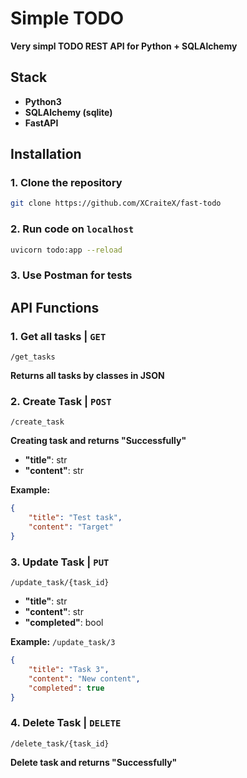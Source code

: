# Simple TODO

**Very simpl TODO REST API for Python + SQLAlchemy**

## Stack
- **Python3**
- **SQLAlchemy (sqlite)**
- **FastAPI**

## Installation

### 1. Clone the repository
```bash
git clone https://github.com/XCraiteX/fast-todo
```

### 2. Run code on `localhost`
```bash
uvicorn todo:app --reload
```

### 3. Use Postman for tests

## API Functions

### 1. Get all tasks | `GET`
 
`/get_tasks`

**Returns all tasks by classes in JSON**


### 2. Create Task | `POST`  

`/create_task`

**Creating task and returns "Successfully"**

- **"title"**: str
- **"content"**: str

**Example:**
```json
{
    "title": "Test task",
    "content": "Target"
}
```

### 3. Update Task | `PUT`

`/update_task/{task_id}`

- **"title"**: str
- **"content"**: str
- **"completed"**: bool

**Example:**
`/update_task/3`
```json
{
    "title": "Task 3",
    "content": "New content",
    "completed": true
}
```

### 4. Delete Task | `DELETE`

`/delete_task/{task_id}`

**Delete task and returns "Successfully"**